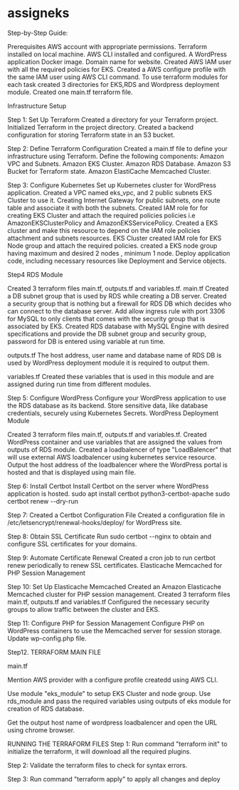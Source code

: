 # assigneks
Step-by-Step Guide:

Prerequisites
AWS account with appropriate permissions.
Terraform installed on  local machine.
AWS CLI installed and configured.
A WordPress application  Docker image.
Domain name for  website.
Created AWS IAM user with all the required policies for EKS.
Created a AWS configure profile with the same IAM user using AWS CLI command.
To use terraform modules for each task created 3 directories for EKS,RDS and Wordpress deployment module.
Created one main.tf terraform file.


Infrastructure Setup

Step 1: Set Up Terraform
Created a directory for your Terraform project.
Initialized Terraform in the project directory.
Created a backend configuration for storing Terraform state in an S3 bucket.

Step 2: Define Terraform Configuration
Created a main.tf file to define your infrastructure using Terraform.
Define the following components:
Amazon VPC and Subnets.
Amazon EKS Cluster.
Amazon RDS Database.
Amazon S3 Bucket for Terraform state.
Amazon ElastiCache Memcached Cluster.

Step 3: Configure Kubernetes
Set up  Kubernetes cluster for  WordPress application.
Created a VPC named eks_vpc, and 2 public subnets EKS Cluster to use it.
Creating Internet Gateway for public subnets, one route table and associate it with both the subnets.
Created IAM role for for creating EKS Cluster and attach the required policies policies i.e AmazonEKSClusterPolicy and AmazonEKSServicePolicy.
Created a EKS cluster  and make this resource to depend on the IAM role policies attachment and subnets resources.
EKS Cluster created IAM role for EKS Node group and attach the required policies.
created a EKS node group having maximum and desired 2 nodes , minimum 1 node. 
Deploy application code, including necessary resources like Deployment and Service objects.


Step4 RDS Module

Created 3 terraform files main.tf, outputs.tf and variables.tf.
main.tf
Created a DB subnet group that is used by RDS while creating a DB server.
Created a security group that is nothing but a firewall for RDS DB which decides who can connect to the database server. Add allow ingress rule with port 3306 for MySQL to only clients that comes with the security group that is associated by EKS.
Created RDS database with MySQL Engine with desired specifications and provide the DB subnet group and security group, password for DB is entered using variable at run time.

outputs.tf
The host address, user name and database name of RDS DB is used by WordPress deployment module it is required to output them.

variables.tf
Created these variables that is used in this module and are assigned during run time from different modules.

Step 5: Configure WordPress
Configure your WordPress application to use the RDS database as its backend.
Store sensitive data, like database credentials, securely using Kubernetes Secrets.
WordPress Deployment Module

Created 3 terraform files main.tf, outputs.tf and variables.tf.
Created WordPress container and use variables that are assigned the values from outputs of RDS module.
Created a loadbalencer of type "LoadBalencer" that will use external AWS loadbalencer using kubernetes service resource.
Output the host address of the loadbalencer where the WordPress portal is hosted and that is displayed using main file.


Step 6: Install Certbot
Install Certbot on the server where WordPress application is hosted.
sudo apt install certbot python3-certbot-apache
sudo certbot renew --dry-run

Step 7: Created a Certbot Configuration File
Created a configuration file in /etc/letsencrypt/renewal-hooks/deploy/ for  WordPress site.

Step 8: Obtain SSL Certificate
Run sudo certbot --nginx to obtain and configure SSL certificates for your domains.

Step 9: Automate Certificate Renewal
Created a cron job to run certbot renew periodically to renew SSL certificates.
Elasticache Memcached for PHP Session Management

Step 10: Set Up Elasticache Memcached
Created an Amazon Elasticache Memcached cluster for PHP session management.
Created 3 terraform files main.tf, outputs.tf and variables.tf
Configured the necessary security groups to allow traffic between the cluster and EKS.

Step 11: Configure PHP for Session Management
Configure PHP on  WordPress containers to use the Memcached server for session storage.
Update  wp-config.php file.


Step12. TERRAFORM MAIN FILE

main.tf

Mention AWS provider with a configure profile createdd using AWS CLI.

Use module "eks_module" to setup EKS Cluster and node group.
Use rds_module and pass the required variables using outputs of eks module for creation of RDS database.

Get the output host name of wordpress loadbalencer and open the URL using chrome browser.


RUNNING THE TERRAFORM FILES
Step 1: Run command "terraform init" to initialize the terraform, it will download all the required plugins.

Step 2: Validate the terraform files to check for syntax errors.

Step 3: Run command "terraform apply" to apply all changes and deploy
